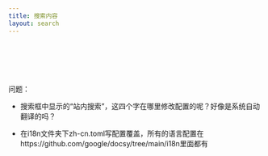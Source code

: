 ```yaml
---
title: 搜索内容
layout: search
---
```


<br><br><br>
&nbsp;&nbsp;&nbsp;&nbsp;

问题：

- 搜索框中显示的“站内搜索”，这四个字在哪里修改配置的呢？好像是系统自动翻译的吗？

- 在i18n文件夹下zh-cn.toml写配置覆盖，所有的语言配置在https://github.com/google/docsy/tree/main/i18n里面都有